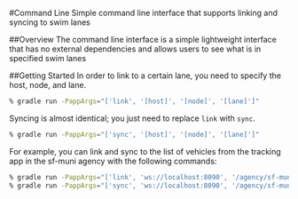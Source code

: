 #Command Line
Simple command line interface that supports linking and syncing to swim lanes

##Overview
The command line interface is a simple lightweight interface that has no external dependencies 
and allows users to see what is in specified swim lanes

##Getting Started
In order to link to a certain lane, you need to specify the host, node, and lane.
```sh
% gradle run -PappArgs="['link', '[host]', '[node]', '[lane]']"
```
Syncing is almost identical; you just need to replace `link` with `sync`.
```sh
% gradle run -PappArgs="['sync', '[host]', '[node]', '[lane]']"
```
For example, you can link and sync to the list of vehicles from the tracking app
in the sf-muni agency with the following commands:
```sh
% gradle run -PappArgs="['link', 'ws://localhost:8090', '/agency/sf-muni', 'agency/vehicles']"
% gradle run -PappArgs="['sync', 'ws://localhost:8090', '/agency/sf-muni', 'agency/vehicles']"
```
